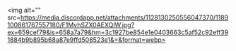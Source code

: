 <img alt="" src=https://media.discordapp.net/attachments/1128130250556047370/1189100861767557180/F1MvhSZX0AEXQlW.jpg?ex=659cef79&is=658a7a79&hm=3c1927be854e1e0403663c5af52c92eff391884b9b895b68a87e9ffd508523e1&=&format=webp>
